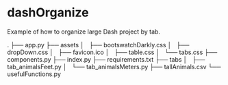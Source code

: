 # dashOrganize
Example of how to organize large Dash project by tab.

.
├── app.py
├── assets
│   ├── bootswatchDarkly.css
│   ├── dropDown.css
│   ├── favicon.ico
│   ├── table.css
│   └── tabs.css
├── components.py
├── index.py
├── requirements.txt
├── tabs
│   ├── tab_animalsFeet.py
│   └── tab_animalsMeters.py
├── tallAnimals.csv
└── usefulFunctions.py

